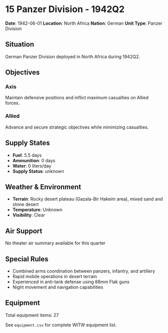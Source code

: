 # 15 Panzer Division - 1942Q2

**Date**: 1942-06-01
**Location**: North Africa
**Nation**: German
**Unit Type**: Panzer Division

## Situation

German Panzer Division deployed in North Africa during 1942Q2.

## Objectives

### Axis
Maintain defensive positions and inflict maximum casualties on Allied forces.

### Allied
Advance and secure strategic objectives while minimizing casualties.

## Supply States

- **Fuel**: 5.5 days
- **Ammunition**: 0 days
- **Water**: 0 liters/day
- **Supply Status**: unknown

## Weather & Environment

- **Terrain**: Rocky desert plateau (Gazala-Bir Hakeim area), mixed sand and stone desert
- **Temperature**: Unknown
- **Visibility**: Clear

## Air Support

No theater air summary available for this quarter

## Special Rules

- Combined arms coordination between panzers, infantry, and artillery
- Rapid mobile operations in desert terrain
- Experienced in anti-tank defense using 88mm Flak guns
- Night movement and navigation capabilities

## Equipment

Total equipment items: 27

See `equipment.csv` for complete WITW equipment list.
